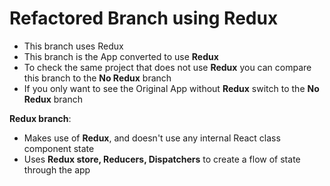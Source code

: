 # Refactored Branch using Redux

  - This branch uses Redux
  - This branch is the App converted to use **Redux**
  - To check the same project that does not use **Redux** you can compare this branch to the **No Redux** branch
  - If you only want to see the Original App without **Redux** switch to the **No Redux** branch


**Redux branch**:
  - Makes use of **Redux**, and doesn't use any internal React class component state
  - Uses **Redux store, Reducers, Dispatchers** to create a flow of state through the app 
  

